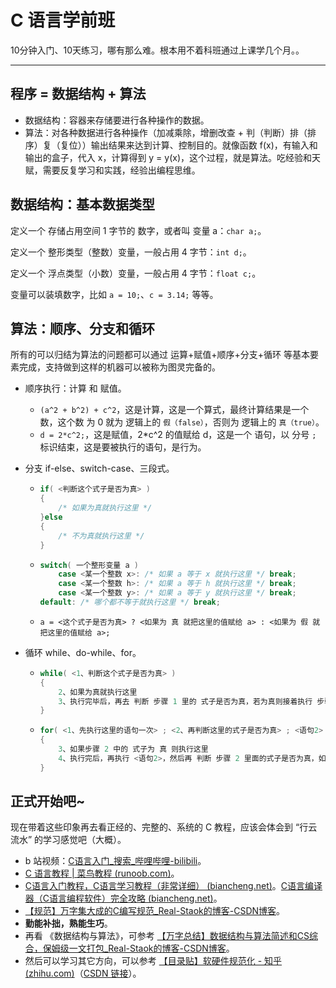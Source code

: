 # C 语言学前班

10分钟入门、10天练习，哪有那么难。根本用不着科班通过上课学几个月。。

------

## 程序 = 数据结构 + 算法

- 数据结构：容器来存储要进行各种操作的数据。
- 算法：对各种数据进行各种操作（加减乘除，增删改查 + 判（判断）排（排序）复（复位））输出结果来达到计算、控制目的。就像函数 f(x)，有输入和输出的盒子，代入 x，计算得到 y = y(x)，这个过程，就是算法。吃经验和天赋，需要反复学习和实践，经验出编程思维。

## 数据结构：基本数据类型

定义一个 存储占用空间 1 字节的 数字，或者叫 变量 a：`char a;`。

定义一个 整形类型（整数）变量，一般占用 4 字节：`int d;`。

定义一个 浮点类型（小数）变量，一般占用 4 字节：`float c;`。

变量可以装填数字，比如 `a = 10;`、`c = 3.14;` 等等。

## 算法：顺序、分支和循环

所有的可以归结为算法的问题都可以通过 运算+赋值+顺序+分支+循环 等基本要素完成，支持做到这样的机器可以被称为图灵完备的。

- 顺序执行：计算 和 赋值。

  - `(a^2 + b^2) + c^2`，这是计算，这是一个算式，最终计算结果是一个数，这个数 为 0 就为 逻辑上的 `假（false）`，否则为 逻辑上的 `真（true）`。
  - `d = 2*c^2;`，这是赋值，2*c^2 的值赋给 d，这是一个 语句，以 分号 `;` 标识结束，这是要被执行的语句，是行为。

- 分支 if-else、switch-case、三段式。

  - ```c
    if( <判断这个式子是否为真> )
    {
        /* 如果为真就执行这里 */
    }else
    {
        /* 不为真就执行这里 */
    }
    ```

  - ```c
    switch( 一个整形变量 a )
        case <某一个整数 x>: /* 如果 a 等于 x 就执行这里 */ break;
        case <某一个整数 h>: /* 如果 a 等于 h 就执行这里 */ break;
        case <某一个整数 y>: /* 如果 a 等于 y 就执行这里 */ break;
    default: /* 哪个都不等于就执行这里 */ break;
    ```

  - ```
    a = <这个式子是否为真> ? <如果为 真 就把这里的值赋给 a> : <如果为 假 就把这里的值赋给 a>;
    ```

- 循环 while、do-while、for。

  - ```c
    while( <1、判断这个式子是否为真> )
    {
        2、如果为真就执行这里
        3、执行完毕后，再去 判断 步骤 1 里的 式子是否为真，若为真则接着执行 步骤2，否则跳出这个循环
    }
    ```

  - ```c
    for( <1、先执行这里的语句一次> ; <2、再判断这里的式子是否为真> ; <语句2> )
    {
        3、如果步骤 2 中的 式子为 真 则执行这里
        4、执行完后，再执行 <语句2>，然后再 判断 步骤 2 里面的式子是否为真，如果为真则执行步骤 3，否则跳出这个循环
    }
    ```

## 正式开始吧~

现在带着这些印象再去看正经的、完整的、系统的 C 教程，应该会体会到 “行云流水” 的学习感觉吧（大概）。

- b 站视频：[C语言入门_搜索_哔哩哔哩-bilibili](https://search.bilibili.com/all?keyword=C语言入门)。
- [C 语言教程 | 菜鸟教程 (runoob.com)](https://www.runoob.com/cprogramming/c-tutorial.html)。
- [C语言入门教程，C语言学习教程（非常详细） (biancheng.net)](http://c.biancheng.net/c/)。[C语言编译器（C语言编程软件）完全攻略 (biancheng.net)](http://c.biancheng.net/compiler/)。
- [【规范】万字集大成的C编写规范_Real-Staok的博客-CSDN博客](https://blog.csdn.net/Staokgo/article/details/122451567)。
- **勤能补拙，熟能生巧**。
- 再看 《数据结构与算法》，可参考 [【万字总结】数据结构与算法简述和CS综合，保姆级一文打包_Real-Staok的博客-CSDN博客](https://blog.csdn.net/Staokgo/article/details/122085252)。
- 然后可以学习其它方向，可以参考 [【目录贴】软硬件规范化 - 知乎 (zhihu.com)](https://zhuanlan.zhihu.com/p/360100358)（[CSDN 链接](https://blog.csdn.net/Staokgo/article/details/122649688)）。